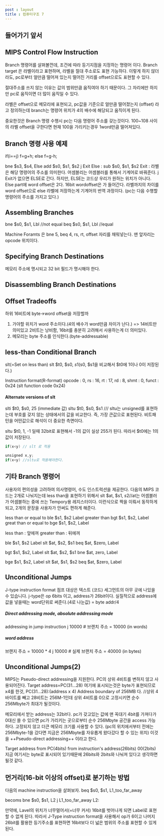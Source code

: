```yaml
---
post : layout
title : 컴퓨터구조 7
---
```

## 들어가기 앞서

## MIPS Control Flow Instruction
Branch 명령어를 살펴볼껀데, 조건에 따라 등기지점을 지정하는 명령어 이다. Branch target 은 라벨이라고 표현하며, 라벨을 절대 주소로도 표현 가능하다. 
이렇게 하지 않더라도, pc로부터 얼만큼 떨어져 있는지 떨어진 거리를 offset으로도 표현할 수 있다.

절대주소를 쓰지 않는 이유는 값의 범위만큼 움직여야 하기 때문이다. 그 자리에만 하지만 pc로 움직이면 더 많이 움직일 수 있다.

라벨은 offset으로 메모리에 표현되고, pc값을 기준으로 얼만큼 떨어졌는지 (offset) 라고 정의하는데 branch는 명령어 위치가 4의 배수에 해당되고 움직이게 된다.

중요한것은 Branch 명령 수행시 pc는 다음 명령어 주소를 갖는것이다. 100~108 사이의 라벨 offset을 구한다면 현재 100을 가리키는경우 1word만큼 떨어져있다. 

## Branch 명령 사용 예제
if(i==j) f=g+h;
else f=g-h;

bne $s3, $s4, Else
add $s0, $s1, $s2
j Exit
Else : sub $s0, $s1, $s2
Exit :
라벨은 해당 명령어의 주소를 의미한다.
어셈블리는 어셈블러를 통해서 기계어로 바꿔준다.
j Exit가 없으면 ELSE로 간다. 하지만, ELSE는 코드상 우리가 원하는 위치가 아니다. 
Else part에 word offset은 2다.
16bit wordoffset은 가 들어간다. 라벨까지의 차이를 word offset으로 else 라벨에 저장하는게 기계어의 번역 과정이다.
(pc는 다음 수행할 명령어의 주소를 가지고 있다.)

## Assembling Branches
bne $s0, $s1, Lbl //not equal
beq $s0, $s1, Lbl //equal

Machine Foramts 은 bne 5, beq 4, rs, rt, offset 자리를 채워넣는다.
맨 앞자리는 opcode 위치이다.

## Specifying Branch Destinations
메모리 주소에 명시되고 32 bit 필드가 명시해야 한다.

## Disassembling Branch Destinations

## Offset Tradeoffs
하위 16비트에 byte->word offset을 저장할까
1. 가야할 위치가 word 주소이다.(4의 배수가 word만큼 차이가 난다.) => 14비트만 의미있고 2비트는 낭비함, 16bit를 충분히 고려해서 사용하는게 더 의미있다.
2. 메모리는 byte 주소를 인식한다.(byte-addressable)

## less-than Conditional Branch
slt(=Set on less than)
slt $t0, $s0, $s1 ($s0, $s1을 비교해서 $t0에 1이나 0이 저장된다.)

Instruction format(R-format)
opcode : 0, rs : 16, rt : 17, rd : 8, shmt : 0, funct : 0x24
(slt function code 0x24)

#### Alternate versions of slt
slti $t0, $s0, 25 (immediate 값)
sltu $t0, $s0, $s1 /// sltu는 unsigned를 표현하는데 부호를 갖지 않는 상태에서의 값을 비교한다. 즉, 가장 큰값으로 표현된다. 비트패턴을 어떤값으로 해석이 더 중요한 측면이다.

sltu $t0, 1, -1 일때 32bit로 표현해서 -1의 값이 실상 255가 된다. 따라서 $t0에는 1의 값이 저장된다.

```java
if(x<y) // slt 로 적용
```
```java
unsigned x,y;
if(x<y) //sltu로 적용해야한다.
```

## 기타 Branch 명령어
사용자의 편의성을 고려하여 의사명령어, 수도 인스트럭션을 제공한다. 다음의 MIPS 코드는 2개로 나눠지는데
less than을 표현하기 위해서
slt $at, $s1, $s2 //$at는 어셈블러가 어셈블하는 중에 쓰는 Tempory용 레지스터이다.
이런식으로 짝을 이뤄서 동작하게 되고, 2개의 문장을 사용자가 안써도 편하게 해준다.

less than or equal to ble $s1, $s2 Label
greater than bgt $s1, $s2, Label
great than or equal to bge $s1, $s2, Label

less than : 앞에꺼
greater than : 뒤에꺼

ble $s1, $s2 Label
slt $at, $s2, $s1
beq $at, $zero, Label

bgt $s1, $s2, Label
slt $at, $s2, $s1
bne $at, zero, Label

bge $s1, $s2, Label
slt $at, $s1, $s2
beq $at, $zero, Label

## Unconditional Jumps
J-type instruction format
점프 대상은 텍스트 (코드) 세그먼트의 아무 곳에 나있을 수 있습니다.
j-type은 op 6bits 이고, address가 26bit이다.
실질적으로 address에 값을 넣을때는 word단위로 써준다.(4로 나눈값) = byte addr/4

##### Direct addressing mode, absolute addressing mode
addressing in jump instruction
j 10000 # 브랜치 주소 = 10000 (in words)
##### word address
브랜지 주소 = 10000 * 4
j 10000 # 실제 브랜치 주소 = 40000 (in bytes)

## Unconditional Jumps(2)
MIPS는 Pseudo-direct addressing을 지원한다.
PC의 상위 4비트를 변하지 않고 사용되어진다.
Target address=PC(31...28) 여기에 표시되는것은 byte가 표현되므로 x4를 한것, PC(31...28):(address x 4)
Address boundary of 256MB 다.
//상위 4바이트를 빼고 28비트는 256M-1인데 상위 4비트를 0으로 고정시키면 순수 256Mbyte가 최대가 될것이다.

메모리에서 받는 address는 32bit다.
pc가 갖고있는 값에 맨 꼭대기 4bit를 가져다가 0대신 쓸 수 있으면 pc가 가리키는 곳으로부터 순수 256Mbyte 공간을 access 가능하다. 고정되지 않고 더큰 메모리 크기를 사용할 수 있다.
(pc의 위치에서부터 전에는 256Mbyte-1을 갔다면 지금은 256Mbyte를 자유롭게 왔다갔다 할 수 있는 위치)
이것을 ++Pseudo-direct addressing++ 이라고 한다.

Target address
from PC(4bits) from instruction's address(26bits) 00(2bits)
지금 여기서는 byte로 표시되어 있기때문에 26bits와 2bits와 나눠져 있다고 생각하면 될것 같다.

## 먼거리(16-bit 이상의 offset)로 분기하는 방법
다음의 machine instruction을 살펴보자.
beq $s0, $s1, L1_too_far_away

becoms
	bne $s0, $s1, L2
    j	L1_too_far_away
  L2:

만약에, Lavel의 위치가 너무멀어서(=너무 커서) 16bit를 벗어나게 되면 Label로 표현할 수 없게 된다. 따라서 J-Type instruction format을 사용해서 op가 6이고 나머지 26bit를 활용한 등기주소를 표현하면 16bit보다 더 넓은 범위의 주소를 표현할 수 있게 된다.


